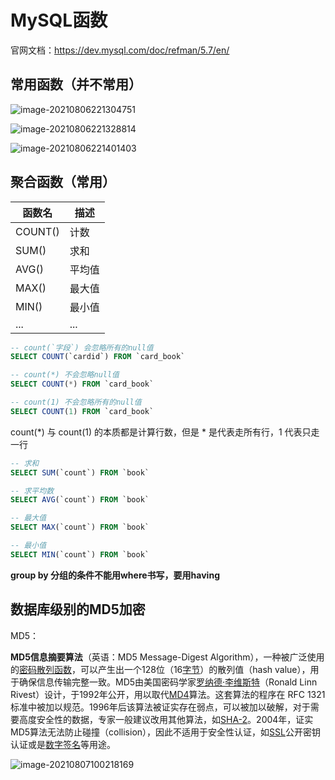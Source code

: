 # MySQL函数

官网文档：https://dev.mysql.com/doc/refman/5.7/en/



## 常用函数（并不常用）

![image-20210806221304751](C:\Users\J-ADan\AppData\Roaming\Typora\typora-user-images\image-20210806221304751.png)

![image-20210806221328814](C:\Users\J-ADan\AppData\Roaming\Typora\typora-user-images\image-20210806221328814.png)

![image-20210806221401403](C:\Users\J-ADan\AppData\Roaming\Typora\typora-user-images\image-20210806221401403.png)





## 聚合函数（常用）

| 函数名  | 描述   |
| ------- | ------ |
| COUNT() | 计数   |
| SUM()   | 求和   |
| AVG()   | 平均值 |
| MAX()   | 最大值 |
| MIN()   | 最小值 |
| ...     | ...    |



```sql
-- count(`字段`) 会忽略所有的null值
SELECT COUNT(`cardid`) FROM `card_book`

-- count(*) 不会忽略null值
SELECT COUNT(*) FROM `card_book`

-- count(1) 不会忽略所有的null值
SELECT COUNT(1) FROM `card_book`
```

count(*) 与 count(1) 的本质都是计算行数，但是 * 是代表走所有行，1 代表只走一行



```sql
-- 求和
SELECT SUM(`count`) FROM `book`

-- 求平均数
SELECT AVG(`count`) FROM `book`

-- 最大值
SELECT MAX(`count`) FROM `book`

-- 最小值
SELECT MIN(`count`) FROM `book`
```



**group by 分组的条件不能用where书写，要用having**



## 数据库级别的MD5加密

MD5：

**MD5信息摘要算法**（英语：MD5 Message-Digest Algorithm），一种被广泛使用的[密码散列函数](https://baike.baidu.com/item/密码散列函数/14937715)，可以产生出一个128位（16[字节](https://baike.baidu.com/item/字节/1096318)）的散列值（hash value），用于确保信息传输完整一致。MD5由美国密码学家[罗纳德·李维斯特](https://baike.baidu.com/item/罗纳德·李维斯特/700199)（Ronald Linn Rivest）设计，于1992年公开，用以取代[MD4](https://baike.baidu.com/item/MD4/8090275)算法。这套算法的程序在 RFC 1321 标准中被加以规范。1996年后该算法被证实存在弱点，可以被加以破解，对于需要高度安全性的数据，专家一般建议改用其他算法，如[SHA-2](https://baike.baidu.com/item/SHA-2/22718180)。2004年，证实MD5算法无法防止碰撞（collision），因此不适用于安全性认证，如[SSL](https://baike.baidu.com/item/SSL/320778)公开密钥认证或是[数字签名](https://baike.baidu.com/item/数字签名/212550)等用途。

![image-20210807100218169](C:\Users\J-ADan\AppData\Roaming\Typora\typora-user-images\image-20210807100218169.png)

